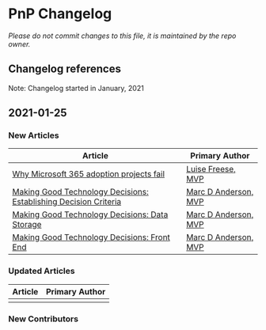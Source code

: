 # PnP Changelog

*Please do not commit changes to this file, it is maintained by the repo owner.*

## Changelog references

Note: Changelog started in January, 2021

## 2021-01-25

### New Articles

| Article | Primary Author |
|---|---|
|[Why Microsoft 365 adoption projects fail](why-m365-adoption-projects-fail.md)|[Luise Freese, MVP](http://www.linkedin.com/in/LuiseFreese)|
|[Making Good Technology Decisions: Establishing Decision Criteria](making-good-technology-decisions--establishing-decision-criteria.md)|[Marc D Anderson, MVP](https://www.linkedin.com/in/marcanderson)|
| [Making Good Technology Decisions: Data Storage](making-good-technology-decisions--data-storage.md) |[Marc D Anderson, MVP](https://www.linkedin.com/in/marcanderson)|
| [Making Good Technology Decisions: Front End](making-good-technology-decisions--front-end.md)|[Marc D Anderson, MVP](https://www.linkedin.com/in/marcanderson)|

### Updated Articles

| Article | Primary Author |
|---|---|
|||

### New Contributors
